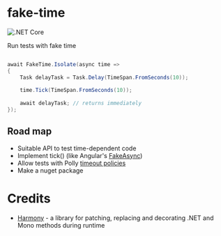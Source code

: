 # fake-time
![.NET Core](https://github.com/Tolyandre/fake-time/workflows/test/badge.svg)

Run tests with fake time


```c#

await FakeTime.Isolate(async time =>
{
	Task delayTask = Task.Delay(TimeSpan.FromSeconds(10));
	
	time.Tick(TimeSpan.FromSeconds(10));
	
	await delayTask; // returns immediately
});

```


## Road map
- Suitable API to test time-dependent code
- Implement tick() (like Angular's [FakeAsync](https://angular.io/api/core/testing/fakeAsync))
- Allow tests with Polly [timeout policies](https://github.com/App-vNext/Polly#timeout)
- Make a nuget package

# Credits
- [Harmony](https://github.com/pardeike/Harmony) - a library for patching, replacing and decorating
.NET and Mono methods during runtime
